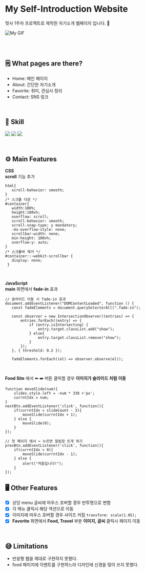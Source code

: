 # My Self-Introduction Website
멋사 1주차 프로젝트로 제작한 자기소개 웹페이지 입니다. 🌟 <br>

![My GIF](assets/WebSite_git_Upload.gif)

<br><br>

## 🗒️ What pages are there?
- Home: 메인 페이지 <br>
- About: 간단한 자기소개 <br>
- Favorite: 취미, 관심사 정리 <br>
- Contact: SNS 링크

<br>

## 🚀 Skill
<img src="https://img.shields.io/badge/html5-E34F26?style=flat-square&logo=html5&logoColor=white"> <img src="https://img.shields.io/badge/CSS3-1572B6?style=flat-square&logo=CSS3&logoColor=white">
<img src="https://img.shields.io/badge/JavaScript-F7DF1E?style=flat-square&logo=javascript&logoColor=white">

<br>

## ⚙️ Main Features
**CSS** <br>
**scroll** 기능 추가
```
html{
   scroll-behavior: smooth;
}
/* 스크롤 다운 */
#container{
   width:100%;
   height:100vh; 
   overflow: scroll;
   scroll-behavior: smooth;
   scroll-snap-type: y mandatory;
   -ms-overflow-style: none;
   scrollbar-width: none;
   min-height: 100vh;
   overflow-y: auto;
}
/* 스크롤바 제거 */
#container::-webkit-scrollbar {
   display: none;
 }
```

<br>

**JavaScript** <br>
**main** 화면에서 **fade-in** 효과 <br>
```
// 슬라이드 이동 시 fade-in 효과
document.addEventListener("DOMContentLoaded", function () {
   const fadeElements = document.querySelectorAll(".fade-in");

   const observer = new IntersectionObserver((entries) => {
       entries.forEach((entry) => {
           if (entry.isIntersecting) {
               entry.target.classList.add("show");
           } else{
               entry.target.classList.remove("show");
           }
       });
   }, { threshold: 0.2 });

   fadeElements.forEach((el) => observer.observe(el));
```
<br>

**Food Site** 에서 ⬅️ ➡️ 버튼 클릭할 경우 **이미지가 슬라이드 처럼 이동** <br>
```
function moveSlide(num){
    slides.style.left = -num * 330 +'px';
    currntIdx = num;
}
nextBtn.addEventListener('click', function(){
    if(currntIdx < slideCount - 3){
        moveSlide(currntIdx + 1);  
    } else {
        moveSlide(0);  
    }
});

// 첫 페이지 에서 ⬅️ 누르면 알림창 뜨게 하기
prevBtn.addEventListener('click', function(){
    if(currntIdx > 0){
        moveSlide(currntIdx - 1);  
    } else {
        alert("처음입니다!");
    }
});
```

## 🖥️ Other Features
- [x] 상당 menu 글씨에 마우스 호버할 경우 반투명으로 변함
- [x] 각 메뉴 클릭시 해당 섹션으로 이동
- [x] 이미지에 마우스 호버할 경우 사이즈  커짐 ``` transform: scale(1.05); ```
- [x] **Favorite** 화면에서 **Food, Travel** 부분 **이미지, 글씨** 클릭시 페이지 이동

<br>

## 😅 Limitations
- 반응형 웹을 제대로 구현하지 못했다.
- food 페이지에 이벤트를 구현하느라 디자인에 신경을 많이 쓰지 못했다.

